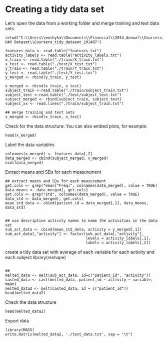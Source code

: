 Creating a tidy data set
========================================================

Let's open the data from a working folder and merge training and test data sets.
```{r}
setwd("C:\\Users\\moshyka\\Documents\\Financial\\2014_Annual\\Coursera_data_cleaning\\Project\\UCI HAR Dataset\\Coursera_tidy_dataset_201407") 

features_data <- read.table("features.txt")
activity_labels <- read.table("activity_labels.txt")
x_train <- read.table("./train/X_train.txt")
x_test <- read.table("./test/X_test.txt")
y_train <- read.table("./train/Y_train.txt")
y_test <- read.table("./test/Y_test.txt")
y_merged <- rbind(y_train, y_test)

x_merged <- rbind(x_train, x_test)
subject_train <-read.table("./train/subject_train.txt")
subject_test <-read.table("./test/subject_test.txt")
subject_merged <- rbind(subject_train, subject_test)
subject_xx <- read.lines("./train/subject_train.txt")

## merge training and test sets
x_merged <- rbind(x_train, x_test)
```


Check for the data structure: 
You can also embed plots, for example:

```{r}
head(x_merged)
```

Label the data variables

```{r}
colnames(x_merged) <- features_data[,2]
data_merged <- cbind(subject_merged, x_merged) 
ncol(data_merged)
```
Extract means and SDs for each measurement
```{r}
## extract means and SDs for each measurement
get.cols <- grep("mean[^Freq]", colnames(data_merged), value = TRUE)
data_means <- data_merged[, get.cols]
get.cols <- grep("std", colnames(data_merged), value = TRUE)
data_std <- data_merged[, get.cols]
mean_std_data <- cbind(patient_id = data_merged[,1], data_means, data_std)


## use descriptive activity names to name the activities in the data set
sub_act_data <- cbind(mean_std_data, activity = y_merged[,1])
sub_act_data[,"activity"] <- factor(sub_act_data[,"activity"],
                                    levels = activity_labels[,1],
                                    labels = activity_labels[,2])
```


create a tidy data set with average of each variable for each activity and each subject
library(reshape)

```{r}

## 
melted_data <- melt(sub_act_data, id=c("patient_id", "activity"))
casted_data <- cast(melted_data, patient_id ~ activity ~ variable, mean)
melted_data2 <- melt(casted_data, id = c("patient_id"))
head(melted_data2)
```

Check the data structure

```{r}
head(melted_data2)
```

Export data

```{r}
library(MASS)
write.matrix(melted_data2, './test_data.txt', sep = "\t")
```
